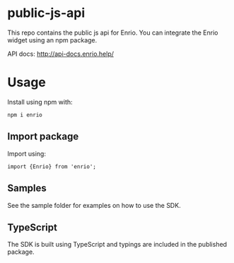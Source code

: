 # public-js-api
This repo contains the public js api for Enrio. You can integrate the Enrio widget using an npm package.

API docs: http://api-docs.enrio.help/

# Usage
Install using npm with:
```
npm i enrio
```

## Import package
Import using:
```
import {Enrio} from 'enrio'; 
```

## Samples
See the sample folder for examples on how to use the SDK.

## TypeScript
The SDK is built using TypeScript and typings are included in the published package.
